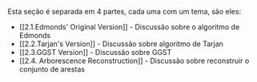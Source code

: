 Esta seção é separada em 4 partes, cada uma com um tema, são eles:
* [[2.1.Edmonds' Original Version]] - Discussão sobre o algoritmo de Edmonds
* [[2.2.Tarjan's Version]] - Discussão sobre algoritmo de Tarjan
* [[2.3.GGST Version]] - Discussão sobre GGST
* [[2.4. Arborescence Reconstruction]] - Discussão sobre reconstruir o conjunto de arestas


